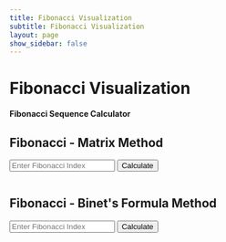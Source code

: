 ```yaml
---
title: Fibonacci Visualization
subtitle: Fibonacci Visualization
layout: page
show_sidebar: false
---
```


# Fibonacci Visualization

**Fibonacci Sequence Calculator**

## Fibonacci - Matrix Method

<input type="number" id="matrixIndex" placeholder="Enter Fibonacci Index" />
<button onclick="fetchFibonacci('matrix', document.getElementById('matrixIndex').value)">Calculate</button>
<pre id="matrixResult"></pre>
<canvas id="matrixChart" width="400" height="200"></canvas>

## Fibonacci - Binet's Formula Method

<input type="number" id="binetIndex" placeholder="Enter Fibonacci Index" />
<button onclick="fetchFibonacci('binet', document.getElementById('binetIndex').value)">Calculate</button>
<pre id="binetResult"></pre>
<canvas id="binetChart" width="400" height="200"></canvas>

<script>
    function fetchFibonacci(method, index) {
        fetch(`http://localhost:8062/api/fibonacci/${method}/${index}`)
        .then(response => response.json())
        .then(data => {
            document.getElementById(method + 'Result').textContent = JSON.stringify(data);
            animateFibonacciSequence(index);

        })
        .catch(error => {
            console.error('Error:', error);
        });
    }
        function visualizeFibonacci(sequence, chartId) {
        const ctx = document.getElementById(chartId).getContext('2d');
        const labels = Array.from({ length: sequence.length }, (_, i) => i + 1);

        new Chart(ctx, {
            type: 'line',
            data: {
                labels: labels,
                datasets: [{
                    label: 'Fibonacci Sequence',
                    data: sequence,
                    borderColor: 'rgba(75, 192, 192, 1)',
                    borderWidth: 2,
                    pointRadius: 2,
                    fill: false,
                }]
            },
            options: {
                scales: {
                    x: {
                        type: 'linear',
                        position: 'bottom'
                    },
                    y: {
                        type: 'linear',
                        position: 'left'
                    }
                }
            }
        });
    }
</script>
</script>

<div id="fibonacciContainer" class="fibonacci-container"></div>

<!-- Fibonacci calculation and animation script -->
<script>
    function animateFibonacciSequence(index) {
        const container = document.getElementById('fibonacciContainer');
        container.innerHTML = ''; // Clear previous animation

        let a = 0, b = 1, temp;
        for (let i = 0; i <= index; i++) {
            temp = a;
            a = a + b;
            b = temp;

            const item = document.createElement('div');
            item.classList.add('fibonacci-item');
            item.textContent = b;
            container.appendChild(item);

            // Delay each item's appearance
            setTimeout(() => {
                item.style.opacity = 1;
            }, i * 100); // Adjust time as needed
        }
}
</script>
